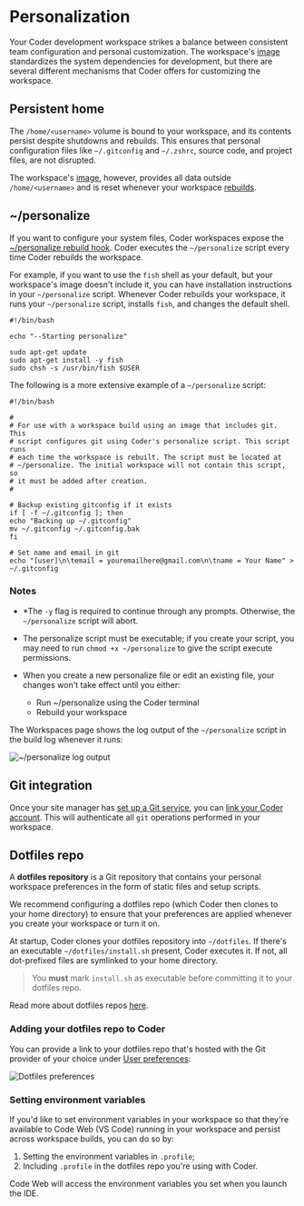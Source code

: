 # Personalization

Your Coder development workspace strikes a balance between consistent team
configuration and personal customization. The workspace's
[image](../images/index.md) standardizes the system dependencies for
development, but there are several different mechanisms that Coder offers for
customizing the workspace.

## Persistent home

The `/home/<username>` volume is bound to your workspace, and its contents
persist despite shutdowns and rebuilds. This ensures that personal configuration
files like `~/.gitconfig` and `~/.zshrc`, source code, and project files, are
not disrupted.

The workspace's [image](../images/index.md), however, provides all data outside
`/home/<username>` and is reset whenever your workspace
[rebuilds](./lifecycle.md).

## ~/personalize

If you want to configure your system files, Coder workspaces expose the
[~/personalize rebuild hook](./lifecycle.md#hooks). Coder executes the
`~/personalize` script every time Coder rebuilds the workspace.

For example, if you want to use the `fish` shell as your default, but your
workspace's image doesn't include it, you can have installation instructions in
your `~/personalize` script. Whenever Coder rebuilds your workspace, it runs
your `~/personalize` script, installs `fish`, and changes the default shell.

```console
#!/bin/bash

echo "--Starting personalize"

sudo apt-get update
sudo apt-get install -y fish
sudo chsh -s /usr/bin/fish $USER
```

The following is a more extensive example of a `~/personalize` script:

```console
#!/bin/bash

#
# For use with a workspace build using an image that includes git. This
# script configures git using Coder's personalize script. This script runs
# each time the workspace is rebuilt. The script must be located at
# ~/personalize. The initial workspace will not contain this script, so
# it must be added after creation.
#

# Backup existing gitconfig if it exists
if [ -f ~/.gitconfig ]; then
echo "Backing up ~/.gitconfig"
mv ~/.gitconfig ~/.gitconfig.bak
fi

# Set name and email in git
echo "[user]\n\temail = youremailhere@gmail.com\n\tname = Your Name" > ~/.gitconfig
```

### Notes

- \*The `-y` flag is required to continue through any prompts. Otherwise, the
  `~/personalize` script will abort.
- The personalize script must be executable; if you create your script, you may
  need to run `chmod +x ~/personalize` to give the script execute permissions.
- When you create a new personalize file or edit an existing file, your changes
  won't take effect until you either:

  - Run ~/personalize using the Coder terminal
  - Rebuild your workspace

The Workspaces page shows the log output of the `~/personalize` script in the
build log whenever it runs:

![~/personalize log output](../assets/workspaces/personalize-log.png)

## Git integration

Once your site manager has [set up a Git service](../admin/git.md), you can
[link your Coder account](preferences.md#linked-accounts). This will
authenticate all `git` operations performed in your workspace.

## Dotfiles repo

A **dotfiles repository** is a Git repository that contains your personal
workspace preferences in the form of static files and setup scripts.

We recommend configuring a dotfiles repo (which Coder then clones to your home
directory) to ensure that your preferences are applied whenever you create your
workspace or turn it on.

At startup, Coder clones your dotfiles repository into `~/dotfiles`. If there's
an executable `~/dotfiles/install.sh` present, Coder executes it. If not, all
dot-prefixed files are symlinked to your home directory.

> You **must** mark `install.sh` as executable before committing it to your
> dotfiles repo.

Read more about dotfiles repos [here](http://dotfiles.github.io/).

### Adding your dotfiles repo to Coder

You can provide a link to your dotfiles repo that's hosted with the Git provider
of your choice under [User preferences](preferences.md):

![Dotfiles preferences](../assets/workspaces/dotfiles-preferences.png)

### Setting environment variables

If you'd like to set environment variables in your workspace so that they're
available to Code Web (VS Code) running in your workspace and persist across
workspace builds, you can do so by:

1. Setting the environment variables in `.profile`;
1. Including `.profile` in the dotfiles repo you're using with Coder.

Code Web will access the environment variables you set when you launch the IDE.
